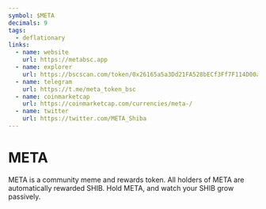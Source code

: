 ```yaml
---
symbol: $META
decimals: 9
tags:
  - deflationary
links:
  - name: website
    url: https://metabsc.app
  - name: explorer
    url: https://bscscan.com/token/0x26165a5a3Dd21FA528bECf3Ff7F114D00a517344
  - name: telegram
    url: https://t.me/meta_token_bsc
  - name: coinmarketcap
    url: https://coinmarketcap.com/currencies/meta-/
  - name: twitter
    url: https://twitter.com/META_Shiba
---
```


# META

META is a community meme and rewards token. All holders of META are automatically rewarded SHIB. Hold META, and watch your SHIB grow passively.
